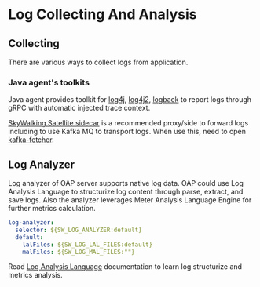 # Log Collecting And Analysis

## Collecting
There are various ways to collect logs from application.

### Java agent's toolkits
Java agent provides toolkit for 
[log4j](../service-agent/java-agent/Application-toolkit-log4j-1.x.md),
[log4j2](../service-agent/java-agent/Application-toolkit-log4j-2.x.md), 
[logback](../service-agent/java-agent/Application-toolkit-logback-1.x.md) 
to report logs through gRPC with automatic injected trace context.

[SkyWalking Satellite sidecar](https://github.com/apache/skywalking-satellite) is a recommended proxy/side to
forward logs including to use Kafka MQ to transport logs. When use this, need to open [kafka-fetcher](backend-fetcher.md#kafka-fetcher).


## Log Analyzer

Log analyzer of OAP server supports native log data. OAP could use Log Analysis Language to
structurize log content through parse, extract, and save logs. 
Also the analyzer leverages Meter Analysis Language Engine for further metrics calculation.

```yaml
log-analyzer:
  selector: ${SW_LOG_ANALYZER:default}
  default:
    lalFiles: ${SW_LOG_LAL_FILES:default}
    malFiles: ${SW_LOG_MAL_FILES:""}
```

Read [Log Analysis Language](../../concepts-and-designs/lal.md) documentation to learn log structurize and metrics analysis.